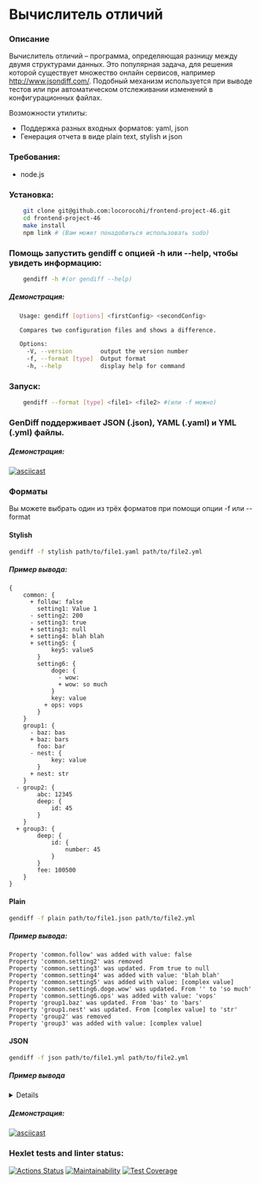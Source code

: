 # Вычислитель отличий

### Описание
Вычислитель отличий – программа, определяющая разницу между двумя структурами данных. Это популярная задача, для решения которой существует множество онлайн сервисов, например http://www.jsondiff.com/. Подобный механизм используется при выводе тестов или при автоматическом отслеживании изменений в конфигурационных файлах.

Возможности утилиты:

- Поддержка разных входных форматов: yaml, json
- Генерация отчета в виде plain text, stylish и json

### Требования:

- node.js

### Установка:

```bash
    git clone git@github.com:locorocohi/frontend-project-46.git
    cd frontend-project-46
    make install
    npm link # (Вам может понадобиться использовать sudo)
```

### Помощь запустить gendiff с опцией -h или --help, чтобы увидеть информацию:

```bash
	gendiff -h #(or gendiff --help)
```

##### Демонстрация:

```bash
   Usage: gendiff [options] <firstConfig> <secondConfig>

   Compares two configuration files and shows a difference.

   Options:
     -V, --version        output the version number
     -f, --format [type]  Output format
     -h, --help           display help for command
```
### Запуск:

```bash
	gendiff --format [type] <file1> <file2> #(или -f можно)
```

### GenDiff поддерживает JSON (**.json**), YAML (**.yaml**) и YML (**.yml**) файлы.

##### Демонстрация:

[![asciicast](https://asciinema.org/a/649244.svg)](https://asciinema.org/a/649244)

### Форматы

Вы можете выбрать один из трёх форматов при помощи опции -f или --format

#### Stylish

```bash
gendiff -f stylish path/to/file1.yaml path/to/file2.yml
```

##### Пример вывода:

```
{
    common: {
      + follow: false
        setting1: Value 1
      - setting2: 200
      - setting3: true
      + setting3: null
      + setting4: blah blah
      + setting5: {
            key5: value5
        }
        setting6: {
            doge: {
              - wow:
              + wow: so much
            }
            key: value
          + ops: vops
        }
    }
    group1: {
      - baz: bas
      + baz: bars
        foo: bar
      - nest: {
            key: value
        }
      + nest: str
    }
  - group2: {
        abc: 12345
        deep: {
            id: 45
        }
    }
  + group3: {
        deep: {
            id: {
                number: 45
            }
        }
        fee: 100500
    }
}
```
#### Plain

```bash
gendiff -f plain path/to/file1.json path/to/file2.yml
```

##### Пример вывода:

```
Property 'common.follow' was added with value: false
Property 'common.setting2' was removed
Property 'common.setting3' was updated. From true to null
Property 'common.setting4' was added with value: 'blah blah'
Property 'common.setting5' was added with value: [complex value]
Property 'common.setting6.doge.wow' was updated. From '' to 'so much'
Property 'common.setting6.ops' was added with value: 'vops'
Property 'group1.baz' was updated. From 'bas' to 'bars'
Property 'group1.nest' was updated. From [complex value] to 'str'
Property 'group2' was removed
Property 'group3' was added with value: [complex value]
```

#### JSON

```bash
gendiff -f json path/to/file1.yml path/to/file2.yml
```

##### Пример вывода

<details>

```
[
  {
    "key": "common",
    "type": "nested",
    "children": [
      {
        "key": "follow",
        "type": "added",
        "value": false
      },
      {
        "key": "setting1",
        "type": "unchanged",
        "value": "Value 1"
      },
      {
        "key": "setting2",
        "type": "removed",
        "value": 200
      },
      {
        "key": "setting3",
        "type": "updated",
        "from": true,
        "to": null
      },
      {
        "key": "setting4",
        "type": "added",
        "value": "blah blah"
      },
      {
        "key": "setting5",
        "type": "added",
        "value": {
          "key5": "value5"
        }
      },
      {
        "key": "setting6",
        "type": "nested",
        "children": [
          {
            "key": "doge",
            "type": "nested",
            "children": [
              {
                "key": "wow",
                "type": "updated",
                "from": "",
                "to": "so much"
              }
            ]
          },
          {
            "key": "key",
            "type": "unchanged",
            "value": "value"
          },
          {
            "key": "ops",
            "type": "added",
            "value": "vops"
          }
        ]
      }
    ]
  },
  {
    "key": "group1",
    "type": "nested",
    "children": [
      {
        "key": "baz",
        "type": "updated",
        "from": "bas",
        "to": "bars"
      },
      {
        "key": "foo",
        "type": "unchanged",
        "value": "bar"
      },
      {
        "key": "nest",
        "type": "updated",
        "from": {
          "key": "value"
        },
        "to": "str"
      }
    ]
  },
  {
    "key": "group2",
    "type": "removed",
    "value": {
      "abc": 12345,
      "deep": {
        "id": 45
      }
    }
  },
  {
    "key": "group3",
    "type": "added",
    "value": {
      "deep": {
        "id": {
          "number": 45
        }
      },
      "fee": 100500
    }
  }
]

```

</details>

##### Демонстрация:

[![asciicast](https://asciinema.org/a/649246.svg)](https://asciinema.org/a/649246)


### Hexlet tests and linter status:
[![Actions Status](https://github.com/locorocohi/frontend-project-46/actions/workflows/hexlet-check.yml/badge.svg)](https://github.com/locorocohi/frontend-project-46/actions)
[![Maintainability](https://api.codeclimate.com/v1/badges/b2803c5628c284673858/maintainability)](https://codeclimate.com/github/locorocohi/frontend-project-46/maintainability)
[![Test Coverage](https://api.codeclimate.com/v1/badges/b2803c5628c284673858/test_coverage)](https://codeclimate.com/github/locorocohi/frontend-project-46/test_coverage)
